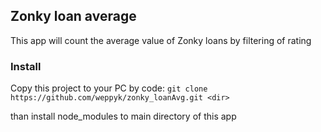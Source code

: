 ## Zonky loan average

This app will count the average value of Zonky loans by filtering of rating

### Install

Copy this project to your PC by code:
`git clone https://github.com/weppyk/zonky_loanAvg.git <dir>`

than install node_modules to main directory of this app

